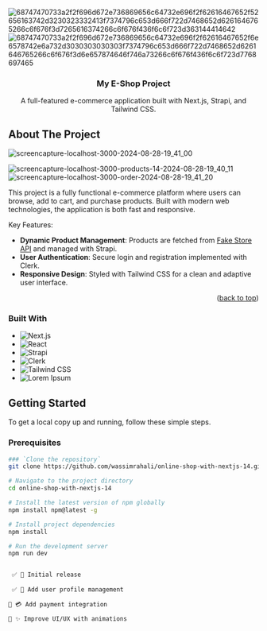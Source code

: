 ![68747470733a2f2f696d672e736869656c64732e696f2f62616467652f52656163742d3230323332413f7374796c653d666f722d7468652d6261646765266c6f676f3d7265616374266c6f676f436f6c6f723d363144414642](https://github.com/user-attachments/assets/1b691700-07f3-4409-9407-30ebad138d28)![68747470733a2f2f696d672e736869656c64732e696f2f62616467652f6e6578742e6a732d3030303030303f7374796c653d666f722d7468652d6261646765266c6f676f3d6e657874646f746a73266c6f676f436f6c6f723d7768697465](https://github.com/user-attachments/assets/de2c55a2-3c04-4164-9947-05600ce7d59c)
<a id="readme-top"></a>
<br />
<div style="text-color👱‍♂️" align="center">


  <h3 align="center">My E-Shop Project</h3>

  <p align="center">
    A full-featured e-commerce application built with Next.js, Strapi, and Tailwind CSS.

  </p>
</div>


## About The Project


![screencapture-localhost-3000-2024-08-28-19_41_00](https://github.com/user-attachments/assets/cc8b21f4-6de2-4759-b7d6-0f82bab1f8e9)

![screencapture-localhost-3000-products-14-2024-08-28-19_40_11](https://github.com/user-attachments/assets/0e34e6f3-1650-415b-b551-56e68e83e734)
![screencapture-localhost-3000-order-2024-08-28-19_41_20](https://github.com/user-attachments/assets/10f2a711-e82e-4d43-b187-27f3e30b9f7d)


This project is a fully functional e-commerce platform where users can browse, add to cart, and purchase products. Built with modern web technologies, the application is both fast and responsive.

Key Features:
* **Dynamic Product Management**: Products are fetched from [Fake Store API](https://fakestoreapi.com) and managed with Strapi.
* **User Authentication**: Secure login and registration implemented with Clerk.
* **Responsive Design**: Styled with Tailwind CSS for a clean and adaptive user interface.

<p align="right">(<a href="#readme-top">back to top</a>)</p>

### Built With

* ![Next.js](https://img.shields.io/badge/Next.js-000000?style=for-the-badge&logo=nextdotjs&logoColor=white)
* ![React](https://img.shields.io/badge/React-20232A?style=for-the-badge&logo=react&logoColor=61DAFB)
* ![Strapi](https://img.shields.io/badge/Strapi-2E7EEA?style=for-the-badge&logo=strapi&logoColor=white)
* ![Clerk](https://img.shields.io/badge/Clerk-0A0A0A?style=for-the-badge&logo=clerk&logoColor=FFFFFF)
* ![Tailwind CSS](https://img.shields.io/badge/TailwindCSS-38B2AC?style=for-the-badge&logo=tailwind-css&logoColor=white)
* ![Lorem Ipsum](https://img.shields.io/badge/Lorem%20Ipsum-333333?style=for-the-badge&logo=data:image/png;base64,iVBORw0KGgoAAAANSUhEUgAAAAUAAAAFCAYAAACNbyblAAAAHElEQVQI12P4/8/w/wAENzIAAeUHwQhf/8CAAAAABJRU5ErkJggg==&logoColor=white)



## Getting Started

To get a local copy up and running, follow these simple steps.

### Prerequisites

```sh
### `Clone the repository`
git clone https://github.com/wassimrahali/online-shop-with-nextjs-14.git

# Navigate to the project directory
cd online-shop-with-nextjs-14

# Install the latest version of npm globally
npm install npm@latest -g

# Install project dependencies
npm install

# Run the development server
npm run dev


 ✅ 🎉 Initial release
 
 ✅ 👤 Add user profile management
 
🔴 💳 Add payment integration

🔴 ✨ Improve UI/UX with animations






